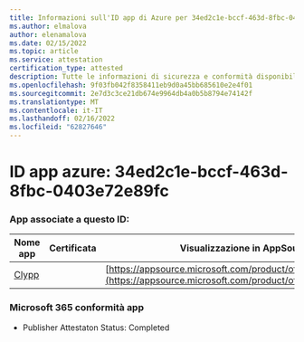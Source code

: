 ```yaml
---
title: Informazioni sull'ID app di Azure per 34ed2c1e-bccf-463d-8fbc-0403e72e89fc
ms.author: elmalova
author: elenamalova
ms.date: 02/15/2022
ms.topic: article
ms.service: attestation
certification_type: attested
description: Tutte le informazioni di sicurezza e conformità disponibili per 34ed2c1e-bccf-463d-8fbc-0403e72e89fc.
ms.openlocfilehash: 9f03fb042f8358411eb9d0a45bb685610e2e4f01
ms.sourcegitcommit: 2e7d3c3ce21db674e9964db4a0b5b8794e74142f
ms.translationtype: MT
ms.contentlocale: it-IT
ms.lasthandoff: 02/16/2022
ms.locfileid: "62827646"
---
```

# <a name="azure-app-id-34ed2c1e-bccf-463d-8fbc-0403e72e89fc"></a>ID app azure: 34ed2c1e-bccf-463d-8fbc-0403e72e89fc


### <a name="apps-associated-with-this-id"></a>App associate a questo ID:
| **Nome app** | **Certificata** | **Visualizzazione in AppSource** |
|--------------|---------------|-----------------------|
| [Clypp](https://docs.microsoft.com/microsoft-365-app-certification/forward/WA200003621) |  | [https://appsource.microsoft.com/product/office/WA200003621](https://appsource.microsoft.com/product/office/WA200003621) |

### <a name="microsoft-365-app-compliance-status"></a>Microsoft 365 conformità app
- Publisher Attestaton Status: Completed
